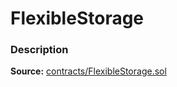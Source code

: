 # FlexibleStorage

### Description <a id="description"></a>

**Source:** [contracts/FlexibleStorage.sol](https://github.com/perifinance/peri-finance/blob/master/contracts/FlexibleStorage.sol)


